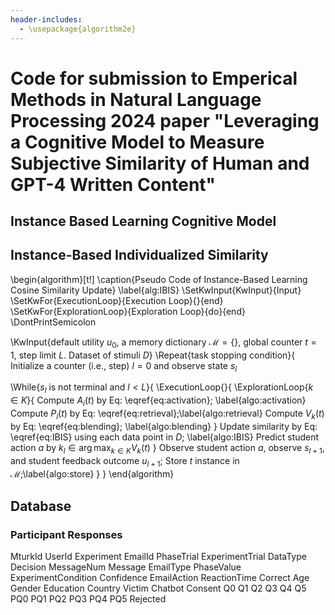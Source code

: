 ```yaml
---
header-includes:
  - \usepackage{algorithm2e}
---
```


# Code for submission to Emperical Methods in Natural Language Processing 2024 paper "Leveraging a Cognitive Model to Measure Subjective Similarity of Human and GPT-4 Written Content"

## Instance Based Learning Cognitive Model 

## Instance-Based Individualized Similarity 
\begin{algorithm}[t!]
\caption{Pseudo Code of Instance-Based Learning Cosine Similarity Update} 
\label{alg:IBIS} 
\SetKwInput{KwInput}{Input}
\SetKwFor{ExecutionLoop}{Execution Loop}{}{end}
\SetKwFor{ExplorationLoop}{Exploration Loop}{do}{end}
\DontPrintSemicolon

\KwInput{default utility $u_0$, a memory dictionary $\mathcal M= \{\}$, global counter $t = 1$, step limit $L$. Dataset of stimuli $D$}
\Repeat{task stopping condition}{  
Initialize a counter (i.e., step) $l=0$ and observe state $s_l$

\While{$s_l$ is not terminal and $l<L$}{
   \ExecutionLoop{}{
  \ExplorationLoop{$k\in K$}{
   Compute $A_i(t)$ by Eq: \eqref{eq:activation}\; \label{algo:activation}
   Compute  $P_i(t)$ by Eq: \eqref{eq:retrieval}\;\label{algo:retrieval}
    Compute $V_k(t)$ by Eq: \eqref{eq:blending}\;  \label{algo:blending}
}
Update similarity by Eq: \eqref{eq:IBIS} using each data point in $D$\; \label{algo:IBIS}
Predict student action $a$ by $k_l\in\arg\max_{k\in K}V_k(t)$
}
   Observe student action $a$, observe $s_{l+1}$, and student feedback outcome $u_{l+1}$\;
   Store $t$ instance in $\mathcal M$\;\label{algo:store}
   }
 }
\end{algorithm}

## Database 
### Participant Responses
MturkId 
UserId 
Experiment 
EmailId 
PhaseTrial 
ExperimentTrial
DataType
Decision 
MessageNum 
Message 
EmailType 
PhaseValue
ExperimentCondition 
Confidence 
EmailAction 
ReactionTime
Correct 
Age 
Gender 
Education 
Country 
Victim 
Chatbot
Consent 
Q0 
Q1 
Q2 
Q3 
Q4 
Q5 
PQ0 
PQ1 
PQ2
PQ3 
PQ4 
PQ5 
Rejected 
